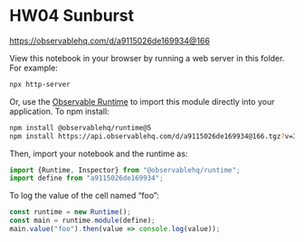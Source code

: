 # HW04 Sunburst

https://observablehq.com/d/a9115026de169934@166

View this notebook in your browser by running a web server in this folder. For
example:

~~~sh
npx http-server
~~~

Or, use the [Observable Runtime](https://github.com/observablehq/runtime) to
import this module directly into your application. To npm install:

~~~sh
npm install @observablehq/runtime@5
npm install https://api.observablehq.com/d/a9115026de169934@166.tgz?v=3
~~~

Then, import your notebook and the runtime as:

~~~js
import {Runtime, Inspector} from "@observablehq/runtime";
import define from "a9115026de169934";
~~~

To log the value of the cell named “foo”:

~~~js
const runtime = new Runtime();
const main = runtime.module(define);
main.value("foo").then(value => console.log(value));
~~~
